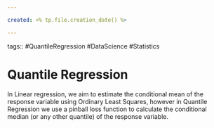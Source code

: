 ```yaml
---

created: <% tp.file.creation_date() %>

---
```

tags:: #QuantileRegression #DataScience #Statistics 

# Quantile Regression

In Linear regression, we aim to estimate the conditional mean of the response variable using Ordinary Least Squares, however in Quantile Regression we use a pinball loss function to calculate the conditional median (or any other quantile) of the response variable. 